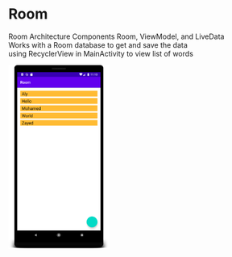 # Room
Room
Architecture Components Room, ViewModel, and LiveData <br/>
Works with a Room database to get and save the data <br/>
using RecyclerView in MainActivity to view list of words

<img src="device-2020-05-29-231116.png" width="200" >
